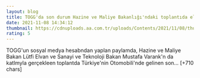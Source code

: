 ```yaml
--- 
layout: blog
title: TOGG'da son durum Hazine ve Maliye Bakanlığı'ndaki toplantıda ele alındı
date: 2021-11-08 14:34:12
thumbnail: https://cdnuploads.aa.com.tr/uploads/Contents/2021/11/08/thumbs_b_c_cf2ee4193710130def413c511c77ab8c.jpg
rating: 5
---
```

TOGG'un sosyal medya hesabndan yaplan paylamda, Hazine ve Maliye Bakan Lütfi Elvan ve Sanayi ve Teknoloji Bakan Mustafa Varank'n da katlmyla gerçekleen toplantda Türkiye'nin Otomobili'nde gelinen son… [+710 chars]
